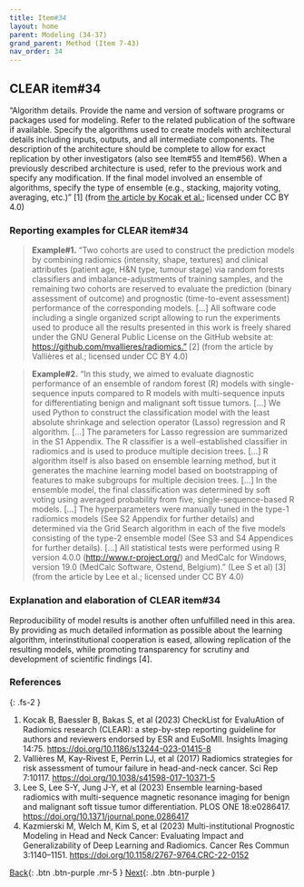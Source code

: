 ```yaml
---
title: Item#34
layout: home
parent: Modeling (34-37)
grand_parent: Method (Item 7-43)
nav_order: 34
---
```


## CLEAR item#34


“Algorithm details. Provide the name and version of software programs or packages used for modeling. Refer to the related publication of the software if available. Specify the algorithms used to create models with architectural details including inputs, outputs, and all intermediate components. The description of the architecture should be complete to allow for exact replication by other investigators (also see Item#55 and Item#56). When a previously described architecture is used, refer to the previous work and specify any modification. If the final model involved an ensemble of algorithms, specify the type of ensemble (e.g., stacking, majority voting, averaging, etc.)” [1] (from [the article by Kocak et al.](https://insightsimaging.springeropen.com/articles/10.1186/s13244-023-01415-8); licensed under CC BY 4.0)


### Reporting examples for CLEAR item#34

> **Example#1.** “Two cohorts are used to construct the prediction models by combining radiomics (intensity, shape, textures) and clinical attributes (patient age, H&N type, tumour stage) via random forests classifiers and imbalance-adjustments of training samples, and the remaining two cohorts are reserved to evaluate the prediction (binary assessment of outcome) and prognostic (time-to-event assessment) performance of the corresponding models. [...] All software code including a single organized script allowing to run the experiments used to produce all the results presented in this work is freely shared under the GNU General Public License on the GitHub website at: https://github.com/mvallieres/radiomics.” [2] (from the article by Vallières et al.; licensed under CC BY 4.0)

> **Example#2.** “In this study, we aimed to evaluate diagnostic performance of an ensemble of random forest (R) models with single-sequence inputs compared to R models with multi-sequence inputs for differentiating benign and malignant soft tissue tumors. […] We used Python to construct the classification model with the least absolute shrinkage and selection operator (Lasso) regression and R algorithm. […] The parameters for Lasso regression are summarized in the S1 Appendix. The R classifier is a well-established classifier in radiomics and is used to produce multiple decision trees. […]  R algorithm itself is also based on ensemble learning method, but it generates the machine learning model based on bootstrapping of features to make subgroups for multiple decision trees. […] In the ensemble model, the final classification was determined by soft voting using averaged probability from five, single-sequence-based R models. […] The hyperparameters were manually tuned in the type-1 radiomics models (See S2 Appendix for further details) and determined via the Grid Search algorithm in each of the five models consisting of the type-2 ensemble model (See S3 and S4 Appendices for further details). […] All statistical tests were performed using R version 4.0.0 (http://www.r-project.org/) and MedCalc for Windows, version 19.0 (MedCalc Software, Ostend, Belgium).” (Lee S et al) [3] (from the article by Lee et al.; licensed under CC BY 4.0)

### Explanation and elaboration of CLEAR item#34

Reproducibility of model results is another often unfulfilled need in this area. By providing as much detailed information as possible about the learning algorithm, interinstitutional cooperation is eased, allowing replication of the resulting models, while promoting transparency for scrutiny and development of scientific findings [4]. 

### References

{: .fs-2 }

1. 	Kocak B, Baessler B, Bakas S, et al (2023) CheckList for EvaluAtion of Radiomics research (CLEAR): a step-by-step reporting guideline for authors and reviewers endorsed by ESR and EuSoMII. Insights Imaging 14:75. https://doi.org/10.1186/s13244-023-01415-8
2. 	Vallières M, Kay-Rivest E, Perrin LJ, et al (2017) Radiomics strategies for risk assessment of tumour failure in head-and-neck cancer. Sci Rep 7:10117. https://doi.org/10.1038/s41598-017-10371-5
3. 	Lee S, Lee S-Y, Jung J-Y, et al (2023) Ensemble learning-based radiomics with multi-sequence magnetic resonance imaging for benign and malignant soft tissue tumor differentiation. PLOS ONE 18:e0286417. https://doi.org/10.1371/journal.pone.0286417
4. 	Kazmierski M, Welch M, Kim S, et al (2023) Multi-institutional Prognostic Modeling in Head and Neck Cancer: Evaluating Impact and Generalizability of Deep Learning and Radiomics. Cancer Res Commun 3:1140–1151. https://doi.org/10.1158/2767-9764.CRC-22-0152


[Back](https://radiomic.github.io/CLEAR-E3/docs/Item2.html){: .btn .btn-purple .mr-5 }
[Next](https://radiomic.github.io/CLEAR-E3/docs/Item4.html){: .btn .btn-purple   }
